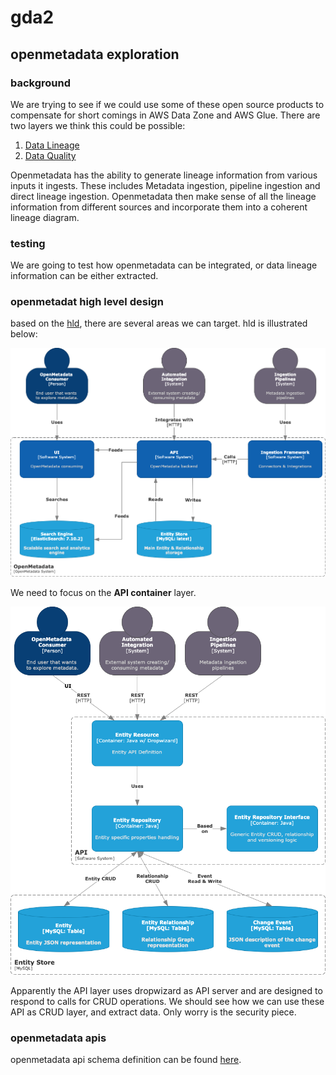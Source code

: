 # gda2

## openmetadata exploration

### background

We are trying to see if we could use some of these open source products to compensate for short comings in AWS Data Zone and AWS Glue.
There are two layers we think this could be possible:
1. [Data Lineage](https://docs.open-metadata.org/v1.2.x/how-to-guides/openmetadata/data-lineage)
2. [Data Quality](https://docs.open-metadata.org/v1.2.x/how-to-guides/openmetadata/data-quality-profiler)

Openmetadata has the ability to generate lineage information from various inputs it ingests. These includes Metadata ingestion, pipeline ingestion and direct lineage ingestion. Openmetadata then make sense of all the lineage information from different sources and incorporate them into a coherent lineage diagram.


### testing
We are going to test how openmetadata can be integrated, or data lineage information can be either extracted.

### openmetadat high level design

based on the [hld](https://docs.open-metadata.org/v1.2.x/main-concepts/high-level-design), there are several areas we can target. 
hld is illustrated below:

![hld](system-context.png)

We need to focus on the **API container** layer.

![api-container](api-container-diagram.png)

Apparently the API layer uses dropwizard as API server and are designed to respond to calls for CRUD operations. We should see how we can use these API as CRUD layer, and extract data. Only worry is the security piece.

### openmetadata apis

openmetadata api schema definition can be found [here](https://docs.open-metadata.org/v1.2.x/main-concepts/metadata-standard/apis).